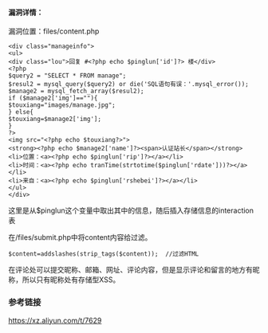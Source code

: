 #### 漏洞详情： ####
漏洞位置：files/content.php

    <div class="manageinfo">
    <ul>
    <div class="lou">回复 #<?php echo $pinglun['id']?> 楼</div>
    <?php 
    $query2 = "SELECT * FROM manage";
    $resul2 = mysql_query($query2) or die('SQL语句有误：'.mysql_error());
    $manage2 = mysql_fetch_array($resul2);
    if ($manage2['img']==""){
    $touxiang="images/manage.jpg";
    } else{
    $touxiang=$manage2['img'];  
    }
    ?>
    <img src="<?php echo $touxiang?>">
    <strong><?php echo $manage2['name']?><span>认证站长</span></strong>
    <li>位置：<a><?php echo $pinglun['rip']?></a></li>
    <li>时间：<a><?php echo tranTime(strtotime($pinglun['rdate']))?></a></li>
    <li>来自：<a><?php echo $pinglun['rshebei']?></a></li>
    </ul>
    </div>

这里是从$pinglun这个变量中取出其中的信息，随后插入存储信息的interaction表

在/files/submit.php中将content内容给过滤。

    $content=addslashes(strip_tags($content));  //过滤HTML
在评论处可以提交昵称、邮箱、网址、评论内容，但是显示评论和留言的地方有昵称，所以只有昵称处有存储型XSS。

### 参考链接 ###
https://xz.aliyun.com/t/7629
